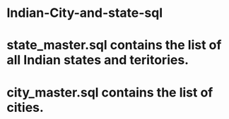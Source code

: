 # Indian-City-and-state-sql

# state_master.sql contains the list of all Indian states and teritories.
# city_master.sql contains the list of cities.
